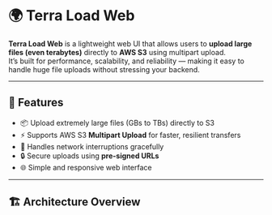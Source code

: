 # 🌍 Terra Load Web

**Terra Load Web** is a lightweight web UI that allows users to **upload large files (even terabytes)** directly to **AWS S3** using multipart upload.  
It’s built for performance, scalability, and reliability — making it easy to handle huge file uploads without stressing your backend.

---

## 🚀 Features

- 📦 Upload extremely large files (GBs to TBs) directly to S3  
- ⚡ Supports AWS S3 **Multipart Upload** for faster, resilient transfers  
- 🧩 Handles network interruptions gracefully  
- 🔒 Secure uploads using **pre-signed URLs**  
- 🌐 Simple and responsive web interface  

---

## 🏗️ Architecture Overview

